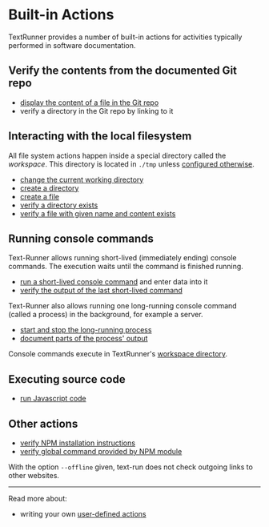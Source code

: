 # Built-in Actions

TextRunner provides a number of built-in actions for activities typically
performed in software documentation.

## Verify the contents from the documented Git repo

- [display the content of a file in the Git repo](verify_source_file_content.md)
- verify a directory in the Git repo by linking to it

## Interacting with the local filesystem

All file system actions happen inside a special directory called the
_workspace_. This directory is located in `./tmp` unless
[configured otherwise](../configuration.md).

- [change the current working directory](cd.md)
- [create a directory](create_directory.md)
- [create a file](create_file.md)
- [verify a directory exists](verify_workspace_contains_directory.md)
- [verify a file with given name and content exists](verify_workspace_file_content.md)

## Running console commands

Text-Runner allows running short-lived (immediately ending) console commands.
The execution waits until the command is finished running.

- [run a short-lived console command](run_console_command.md) and enter data
  into it
- [verify the output of the last short-lived command](verify_console_command_output.md)

Text-Runner also allows running one long-running console command (called a
process) in the background, for example a server.

- [start and stop the long-running process](start_stop_process.md)
- [document parts of the process' output](verify_process_output.md)

Console commands execute in TextRunner's
[workspace directory](#interacting-with-the-local-filesystem).

## Executing source code

- [run Javascript code](run_javascript.md)

## Other actions

- [verify NPM installation instructions](verify_npm_install.md)
- [verify global command provided by NPM module](verify_npm_global_command.md)

With the option `--offline` given, text-run does not check outgoing links to
other websites.

<hr>

Read more about:

- writing your own [user-defined actions](../user-defined-actions.md)

